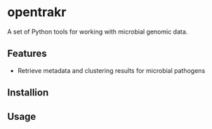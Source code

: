 # opentrakr

A set of Python tools for working with microbial genomic data.

## Features
- Retrieve metadata and clustering results for microbial pathogens

## Installion

## Usage
